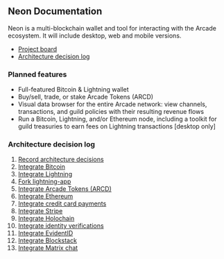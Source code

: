 ## Neon Documentation

Neon is a multi-blockchain wallet and tool for interacting with the Arcade ecosystem. It will include desktop, web and mobile versions.

* [Project board](https://github.com/ArcadeCity/neon/projects/1)
* [Architecture decision log](https://github.com/ArcadeCity/neon/tree/master/docs)

### Planned features

* Full-featured Bitcoin & Lightning wallet
* Buy/sell, trade, or stake Arcade Tokens (ARCD)
* Visual data browser for the entire Arcade network: view channels, transactions, and guild policies with their resulting revenue flows
* Run a Bitcoin, Lightning, and/or Ethereum node, including a toolkit for guild treasuries to earn fees on Lightning transactions [desktop only]

### Architecture decision log

1. [Record architecture decisions](architecture/0001-record-architecture-decisions.md)
2. [Integrate Bitcoin](architecture/0002-integrate-bitcoin.md)
3. [Integrate Lightning](architecture/0003-integrate-lightning.md)
4. [Fork lightning-app](architecture/0004-fork-lightning-app.md)
5. [Integrate Arcade Tokens (ARCD)](architecture/0005-integrate-arcade-tokens.md)
6. [Integrate Ethereum](architecture/0006-integrate-ethereum.md)
7. [Integrate credit card payments](architecture/0007-integrate-credit-card-payments.md)
8. [Integrate Stripe](architecture/0008-integrate-stripe.md)
9. [Integrate Holochain](architecture/0009-integrate-holochain.md)
10. [Integrate identity verifications](architecture/0010-integrate-identity-verifications.md)
11. [Integrate EvidentID](architecture/0011-integrate-evidentid.md)
12. [Integrate Blockstack](architecture/0012-integrate-blockstack.md)
13. [Integrate Matrix chat](architecture/0013-integrate-matrix-chat.md)
